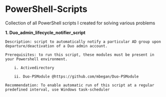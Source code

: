 # **PowerShell-Scripts**
Collection of all PowerShell scripts I created for solving various problems

**1. Duo_admin_lifecycle_notifier_script**

	Description: script to automatically notify a particular AD group upon departure/deactivation of a Duo admin account. 
	
	Prerequisites: to run this script, these modules must be present in your Powershell environment.

  		i. Activedirectory
	
  		ii. Duo-PSModule @https://github.com/mbegan/Duo-PSModule
	
	Recommendation: To enable automatic run of this script at a regular predefined interval, use Windows task-scheduler
